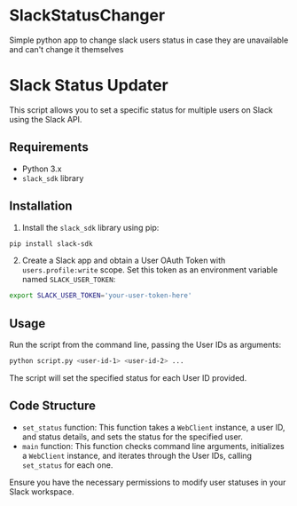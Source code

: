 # SlackStatusChanger
Simple python app to change slack users status in case they are unavailable and can't change it themselves


# Slack Status Updater

This script allows you to set a specific status for multiple users on Slack using the Slack API.

## Requirements

- Python 3.x
- `slack_sdk` library

## Installation

1. Install the `slack_sdk` library using pip:

```bash
pip install slack-sdk
```

2. Create a Slack app and obtain a User OAuth Token with `users.profile:write` scope. Set this token as an environment variable named `SLACK_USER_TOKEN`:

```bash
export SLACK_USER_TOKEN='your-user-token-here'
```

## Usage

Run the script from the command line, passing the User IDs as arguments:

```bash
python script.py <user-id-1> <user-id-2> ...
```

The script will set the specified status for each User ID provided.

## Code Structure

- `set_status` function: This function takes a `WebClient` instance, a user ID, and status details, and sets the status for the specified user.
- `main` function: This function checks command line arguments, initializes a `WebClient` instance, and iterates through the User IDs, calling `set_status` for each one.

Ensure you have the necessary permissions to modify user statuses in your Slack workspace.
